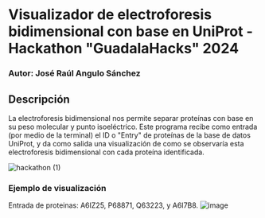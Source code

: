 # Visualizador de electroforesis bidimensional con base en UniProt - Hackathon "GuadalaHacks" 2024
### Autor: José Raúl Angulo Sánchez
## Descripción
La electroforesis bidimensional nos permite separar proteínas con base en su peso molecular y punto isoeléctrico. Este programa recibe como entrada (por medio de la terminal) el ID o "Entry" de proteínas de la base de datos UniProt, y da como salida una visualización de como se observaría esta electroforesis bidimensional con cada proteína identificada.

![hackathon (1)](https://github.com/A01638469/SDS_PAGE_2D_hackathon/assets/88745691/56c136fa-0be6-4eb9-a162-b1973cd440dc)

### Ejemplo de visualización
Entrada de proteinas: A6IZ25, P68871, Q63223, y A6I7B8.
![image](https://github.com/A01638469/SDS_PAGE_2D_hackathon/assets/88745691/05333422-0c2f-4c3c-bafc-3415a5484ab1)
